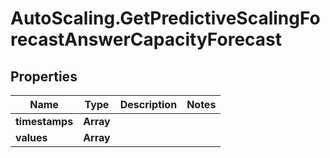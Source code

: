 # AutoScaling.GetPredictiveScalingForecastAnswerCapacityForecast

## Properties

Name | Type | Description | Notes
------------ | ------------- | ------------- | -------------
**timestamps** | **Array** |  | 
**values** | **Array** |  | 


